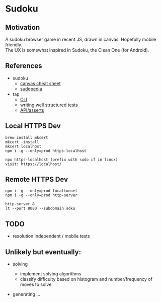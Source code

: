 # Sudoku

## Motivation

A sudoku browser game in recent JS, drawn in canvas. Hopefully mobile friendly.  
The UX is somewhat inspired in Sudoku, the Clean One (for Android).

## References 

- sudoku
    - [canvas cheat sheet](https://simon.html5.org/dump/html5-canvas-cheat-sheet.html)
    - [sudopedia](http://sudopedia.enjoysudoku.com/)
- tap
    - [CLI](https://node-tap.org/docs/cli/)
    - [writing well structured tests](https://node-tap.org/docs/structure/)
    - [API/asserts](https://node-tap.org/docs/api/asserts/)

## Local HTTPS Dev

    brew install mkcert
    mkcert -install
    mkcert localhost
    npm i -g --only=prod https-localhost

    npx https-localhost (prefix with sudo if in linux)
    visit: https://localhost/

## Remote HTTPS Dev
    npm i -g --only=prod localtunnel
    npm i -g --only=prod http-server

    http-server &
    lt --port 8080 --subdomain sdku

## TODO

- resolution independent / mobile tests

## Unlikely but eventually:
- solving
    - implement solving algorithms
    - classify difficulty based on histogram and number/frequency of moves to solve
    
- generating
    ...